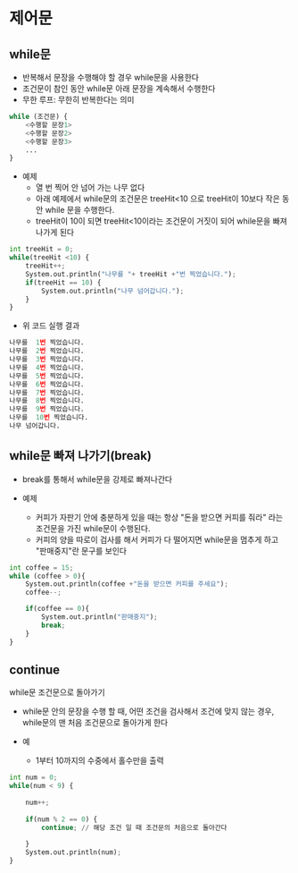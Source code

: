 # 제어문
## while문
- 반복해서 문장을 수행해야 할 경우 while문을 사용한다
- 조건문이 참인 동안 while문 아래 문장을 계속해서 수행한다
- 무한 루프: 무한히 반복한다는 의미


```python
while (조건문) {
    <수행할 문장1>
    <수행할 문장2>
    <수행할 문장3>
    ...
}
```

- 예제
    - 열 번 찍어 안 넘어 가는 나무 없다
    - 아래 예제에서 while문의 조건문은 treeHit<10 으로 treeHit이 10보다 작은 동안 while 문을 수행한다. 
    - treeHit이 10이 되면 treeHit<10이라는 조건문이 거짓이 되어 while문을 빠져나가게 된다


```python
int treeHit = 0;
while(treeHit <10) {
    treeHit++;
    System.out.println("나무를 "+ treeHit +"번 찍었습니다.");
    if(treeHit == 10) {
        System.out.println("나무 넘어갑니다.");
    }
}
```

- 위 코드 실행 결과


```python
나무를  1번 찍었습니다.
나무를  2번 찍었습니다.
나무를  3번 찍었습니다.
나무를  4번 찍었습니다.
나무를  5번 찍었습니다.
나무를  6번 찍었습니다.
나무를  7번 찍었습니다.
나무를  8번 찍었습니다.
나무를  9번 찍었습니다.
나무를  10번 찍었습니다.
나무 넘어갑니다.
```

## while문 빠져 나가기(break)

- break를 통해서 while문을 강제로 빠져나간다

- 예제  
    - 커피가 자판기 안에 충분하게 있을 때는 항상 "돈을 받으면 커피를 줘라" 라는 조건문을 가진 while문이 수행된다. 
    - 커피의 양을 따로이 검사를 해서 커피가 다 떨어지면 while문을 멈추게 하고 "판매중지"란 문구를 보인다


```python
int coffee = 15;
while (coffee > 0){
	System.out.println(coffee +"돈을 받으면 커피를 주세요");
	coffee--;

	if(coffee == 0){
		System.out.println("판매중지");	
		break;
	} 
}
```

## continue  
while문 조건문으로 돌아가기
- while문 안의 문장을 수행 할 때, 어떤 조건을 검사해서 조건에 맞지 않는 경우, while문의 맨 처음 조건문으로 돌아가게 한다


- 예
    - 1부터 10까지의 수중에서 홀수만을 출력


```python
int num = 0;
while(num < 9) {
    
    num++;
    
    if(num % 2 == 0) {
        continue; // 해당 조건 일 때 조건문의 처음으로 돌아간다
                        
    }
    System.out.println(num);
}		  
```
